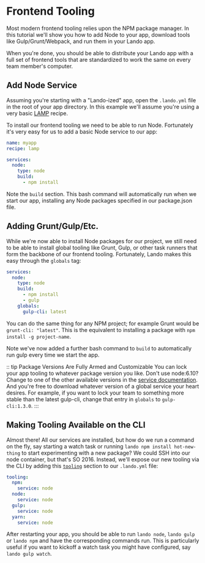 # Frontend Tooling

Most modern frontend tooling relies upon the NPM package manager. In this tutorial we'll show you how to add Node to your app, download tools like Gulp/Grunt/Webpack, and run them in your Lando app.

When you're done, you should be able to distribute your Lando app with a full set of frontend tools that are standardized to work the same on every team member's computer.

## Add Node Service

Assuming you're starting with a "Lando-ized" app, open the `.lando.yml` file in the root of your app directory. In this example we'll assume you're using a very basic [LAMP](./../recipes/lamp.md) recipe.

To install our frontend tooling we need to be able to run Node. Fortunately it's very easy for us to add a basic Node service to our app:

```yml
name: myapp
recipe: lamp

services:
  node:
    type: node
    build:
      - npm install
```

Note the `build` section. This bash command will automatically run when we start our app, installing any Node packages specified in our package.json file.

## Adding Grunt/Gulp/Etc.

While we're now able to install Node packages for our project, we still need to be able to install global tooling like Grunt, Gulp, or other task runners that form the backbone of our frontend tooling. Fortunately, Lando makes this easy through the `globals` tag:


```yml
services:
  node:
    type: node
    build:
      - npm install
      - gulp
    globals:
      gulp-cli: latest
```

You can do the same thing for any NPM project; for example Grunt would be `grunt-cli: "latest"`. This is the equivalent to installing a package with `npm install -g project-name`.

Note we've now added a further bash command to `build` to automatically run gulp every time we start the app.

:: tip Package Versions Are Fully Armed and Customizable
You can lock your app tooling to whatever package version you like. Don't use node:6.10? Change to one of the other available versions in the [service documentation](services/node.md). And you're free to download whatever version of a global service your heart desires. For example, if you want to lock your team to something more stable than the latest gulp-cli, change that entry in `globals` to `gulp-cli:1.3.0`.
:::

## Making Tooling Available on the CLI

Almost there! All our services are installed, but how do we run a command on the fly, say starting a watch task or running `lando npm install hot-new-thing` to start experimenting with a new package? We could SSH into our node container, but that's SO 2016. Instead, we'll expose our new tooling via the CLI by adding this [`tooling`](./../config/tooling.md) section to our `.lando.yml` file:

```yml
tooling:
  npm:
    service: node
  node:
    service: node
  gulp:
    service: node
  yarn:
    service: node
```

After restarting your app, you should be able to run `lando node`, `lando gulp` or `lando npm` and have the corresponding commands run. This is particularly useful if you want to kickoff a watch task you might have configured, say `lando gulp watch`.

